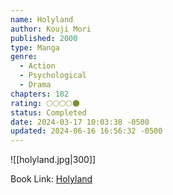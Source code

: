 ```yaml
---
name: Holyland
author: Kouji Mori
published: 2000
type: Manga
genre:
  - Action
  - Psychological
  - Drama
chapters: 182
rating: 🌕🌕🌕🌕🌑
status: Completed
date: 2024-03-17 10:03:38 -0500
updated: 2024-06-16 16:56:32 -0500
---
```


![[holyland.jpg|300]]

Book Link: [Holyland](https://myanimelist.net/manga/3285/Holyland)

